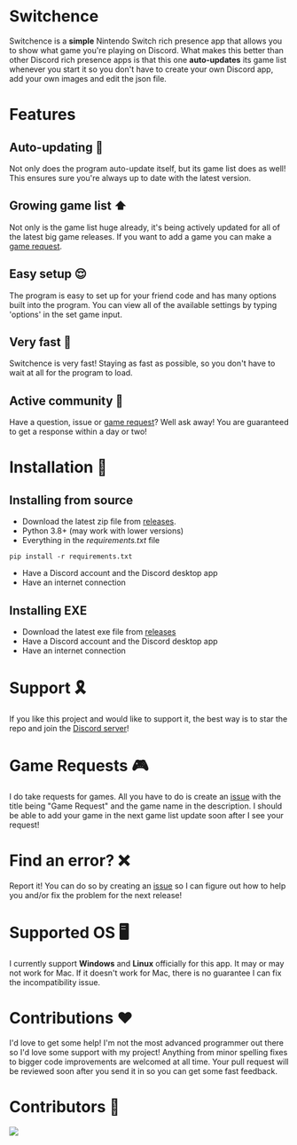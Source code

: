 # Switchence
Switchence is a **simple** Nintendo Switch rich presence app that allows you to show what game you're playing on Discord. What makes this better than other Discord rich presence apps is that this one **auto-updates** its game list whenever you start it so you don't have to create your own Discord app, add your own images and edit the json file.

# Features
## Auto-updating 🔄
Not only does the program auto-update itself, but its game list does as well! This ensures sure you're always up to date with the latest version.

## Growing game list ⬆️
Not only is the game list huge already, it's being actively updated for all of the latest big game releases. If you want to add a game you can make a [game request](https://github.com/Aethese/Switchence#game-requests).

## Easy setup 😌
The program is easy to set up for your friend code and has many options built into the program. You can view all of the available settings by typing 'options' in the set game input.

## Very fast 🏃
Switchence is very fast! Staying as fast as possible, so you don't have to wait at all for the program to load.

## Active community 🙋
Have a question, issue or [game request](https://github.com/Aethese/Switchence#game-requests)? Well ask away! You are guaranteed to get a response within a day or two!

# Installation 🔨
## Installing from source
* Download the latest zip file from [releases](https://github.com/Aethese/Switchence/releases/).
* Python 3.8+ (may work with lower versions)
* Everything in the *requirements.txt* file
```
pip install -r requirements.txt
```
* Have a Discord account and the Discord desktop app
* Have an internet connection

## Installing EXE
* Download the latest exe file from [releases](https://github.com/Aethese/Switchence/releases/)
* Have a Discord account and the Discord desktop app
* Have an internet connection

# Support 🎗
If you like this project and would like to support it, the best way is to star the repo and join the [Discord server](discord.gg/238heBqmZb)!

# Game Requests 🎮
I do take requests for games. All you have to do is create an [issue](https://github.com/Aethese/Switchence/issues/) with the title being "Game Request" and the game name in the description. I should be able to add your game in the next game list update soon after I see your request!

# Find an error? ❌
Report it! You can do so by creating an [issue](https://github.com/Aethese/Switchence/issues/) so I can figure out how to help you and/or fix the problem for the next release!

# Supported OS 🖥
I currently support **Windows** and **Linux** officially for this app. It may or may not work for Mac. If it doesn't work for Mac, there is no guarantee I can fix the incompatibility issue.

# Contributions ❤️
I'd love to get some help! I'm not the most advanced programmer out there so I'd love some support with my project! Anything from minor spelling fixes to bigger code improvements are welcomed at all time. Your pull request will be reviewed soon after you send it in so you can get some fast feedback.

# Contributors 🥰
<a href="https://github.com/aethese/switchence/graphs/contributors"><img src="https://contributors-img.web.app/image?repo=aethese/switchence"/></a>
